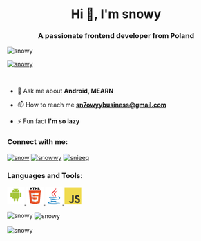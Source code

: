 <h1 align="center">Hi 👋, I'm snowy</h1>
<h3 align="center">A passionate frontend developer from Poland</h3>

<p align="left"> <img src="https://komarev.com/ghpvc/?username=snowy&label=Profile%20views&color=0e75b6&style=flat" alt="snowy" /> </p>

<p align="left"> <a href="https://github.com/ryo-ma/github-profile-trophy"><img src="https://github-profile-trophy.vercel.app/?username=snowy" alt="snowy" /></a> </p>

<p align="left"> <a href="https://twitter.com/" target="blank"><img src="https://img.shields.io/twitter/follow/?logo=twitter&style=for-the-badge" alt="" /></a> </p>

- 💬 Ask me about **Android, MEARN**

- 📫 How to reach me **sn7owyybusiness@gmail.com**

- ⚡ Fun fact **I'm so lazy**

<h3 align="left">Connect with me:</h3>
<p align="left">
<a href="https://www.youtube.com/c/snow" target="blank"><img align="center" src="https://raw.githubusercontent.com/rahuldkjain/github-profile-readme-generator/master/src/images/icons/Social/youtube.svg" alt="snow" height="30" width="40" /></a>
<a href="https://www.leetcode.com/snowwy" target="blank"><img align="center" src="https://raw.githubusercontent.com/rahuldkjain/github-profile-readme-generator/master/src/images/icons/Social/leet-code.svg" alt="snowwy" height="30" width="40" /></a>
<a href="https://discord.gg/snieeg" target="blank"><img align="center" src="https://raw.githubusercontent.com/rahuldkjain/github-profile-readme-generator/master/src/images/icons/Social/discord.svg" alt="snieeg" height="30" width="40" /></a>
</p>

<h3 align="left">Languages and Tools:</h3>
<p align="left"> <a href="https://developer.android.com" target="_blank" rel="noreferrer"> <img src="https://raw.githubusercontent.com/devicons/devicon/master/icons/android/android-original-wordmark.svg" alt="android" width="40" height="40"/> </a> <a href="https://www.w3.org/html/" target="_blank" rel="noreferrer"> <img src="https://raw.githubusercontent.com/devicons/devicon/master/icons/html5/html5-original-wordmark.svg" alt="html5" width="40" height="40"/> </a> <a href="https://www.java.com" target="_blank" rel="noreferrer"> <img src="https://raw.githubusercontent.com/devicons/devicon/master/icons/java/java-original.svg" alt="java" width="40" height="40"/> </a> <a href="https://developer.mozilla.org/en-US/docs/Web/JavaScript" target="_blank" rel="noreferrer"> <img src="https://raw.githubusercontent.com/devicons/devicon/master/icons/javascript/javascript-original.svg" alt="javascript" width="40" height="40"/> </a> </p>

<p><img align="left" src="https://github-readme-stats.vercel.app/api/top-langs?username=snowy&show_icons=true&locale=en&layout=compact" alt="snowy" /></p>

<p>&nbsp;<img align="center" src="https://github-readme-stats.vercel.app/api?username=snowy&show_icons=true&locale=en" alt="snowy" /></p>

<p><img align="center" src="https://github-readme-streak-stats.herokuapp.com/?user=snowy&" alt="snowy" /></p>

